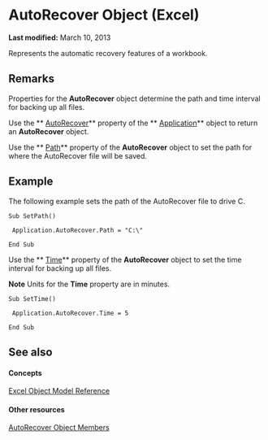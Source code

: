 
# AutoRecover Object (Excel)

 **Last modified:** March 10, 2013

Represents the automatic recovery features of a workbook. 

## Remarks

Properties for the  **AutoRecover** object determine the path and time interval for backing up all files.

Use the  ** [AutoRecover](bc2453fa-4319-c1da-5ad5-2efb306c3063.md)** property of the ** [Application](19b73597-5cf9-4f56-8227-b5211f657f6f.md)** object to return an **AutoRecover** object.

Use the  ** [Path](1b95e149-d758-89f9-3879-760ffda01bf8.md)** property of the **AutoRecover** object to set the path for where the AutoRecover file will be saved.


## Example

The following example sets the path of the AutoRecover file to drive C.


```
Sub SetPath() 
 
 Application.AutoRecover.Path = "C:\" 
 
End Sub
```

Use the  ** [Time](096783b6-77ae-75eb-08cc-fa3978aa6121.md)** property of the **AutoRecover** object to set the time interval for backing up all files.


 **Note**  Units for the  **Time** property are in minutes.




```
Sub SetTime() 
 
 Application.AutoRecover.Time = 5 
 
End Sub
```


## See also


#### Concepts


 [Excel Object Model Reference](11ea8598-8a20-92d5-f98b-0da04263bf2c.md)
#### Other resources


 [AutoRecover Object Members](a850ea2f-9e56-4776-f29c-23a5421c4649.md)

